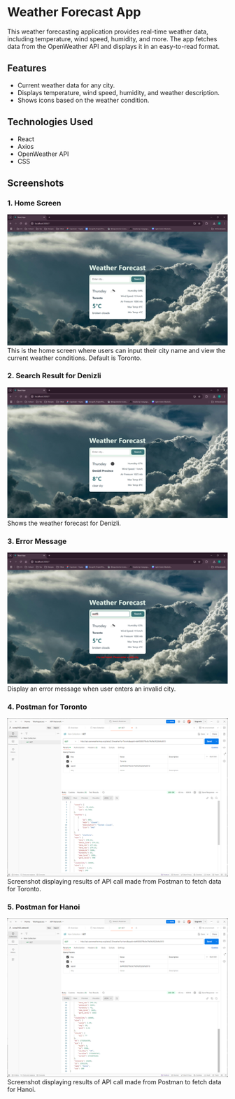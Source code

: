 # Weather Forecast App

This weather forecasting application provides real-time weather data, including temperature, wind speed, humidity, and more. The app fetches data from the OpenWeather API and displays it in an easy-to-read format.

## Features
- Current weather data for any city.
- Displays temperature, wind speed, humidity, and weather description.
- Shows icons based on the weather condition.

## Technologies Used
- React
- Axios
- OpenWeather API
- CSS

## Screenshots

### 1. Home Screen
![Home Screen](https://github.com/t-cecilia-nguyen/100749684_comp3123_labtest2/blob/main/src/assets/comp3123_labtest2_home.png)
This is the home screen where users can input their city name and view the current weather conditions. Default is Toronto.

### 2. Search Result for Denizli
![Search Result for Denizli](https://github.com/t-cecilia-nguyen/100749684_comp3123_labtest2/blob/main/src/assets/comp3123_labtest2_denizli.png)
Shows the weather forecast for Denizli.

### 3. Error Message
![Detailed Weather Info](https://github.com/t-cecilia-nguyen/100749684_comp3123_labtest2/blob/main/src/assets/comp3123_labtest2_error.png)
Display an error message when user enters an invalid city.

### 4. Postman for Toronto
![Postman for Toronto](https://github.com/t-cecilia-nguyen/100749684_comp3123_labtest2/blob/main/src/assets/comp3123_labtest2_postman_toronto.png)
Screenshot displaying results of API call made from Postman to fetch data for Toronto.

### 5. Postman for Hanoi
![Postman for Hanoi](https://github.com/t-cecilia-nguyen/100749684_comp3123_labtest2/blob/main/src/assets/comp3123_labtest2_postman_hanoi.png)
Screenshot displaying results of API call made from Postman to fetch data for Hanoi.
